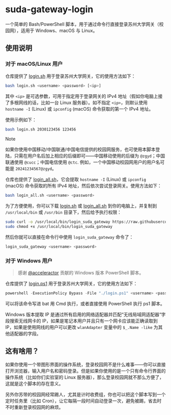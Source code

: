 # suda-gateway-login

一个简单的 Bash/PowerShell 脚本，用于通过命令行直接登录苏州大学网关（校园网），适用于 Windows、macOS 与 Linux。

## 使用说明

### 对于 macOS/Linux 用户

仓库提供了 [login.sh](./login.sh) 用于登录苏州大学网关，它的使用方法如下：

```bash
bash login.sh <username> <password> [<ip>]
```

其中 `<ip>` 是可选参数，可用于指定用于登录网关的 IPv4 地址（假如你电脑上接了多根网线的话，比如一台 Linux 服务器）。如不指定 `<ip>`，则默认使用 `hostname -I` (Linux) 或 `ipconfig` (macOS) 命令获取的第一个 IPv4 地址。

使用示例如下：

```bash
bash login.sh 2030123456 123456
```

> [!NOTE]
>
> 如果你使用中国移动/中国联通/中国电信提供的校园网服务，也可使用本脚本登陆，只需在用户名后加上相应的后缀即可——中国移动使用的后缀为 `@zgyd`；中国联通使用 `@cucc`；中国电信使用 `@ctc`. 例如，一个中国移动校园网用户的用户名可能是 `20241234567@zgyd`。

仓库也提供了 [login_all.sh](./login_all.sh)，它会提取 `hostname -I` (Linux) 或 `ipconfig` (macOS) 命令获取的所有 IPv4 地址，然后依次尝试登录网关。使用方法如下：

```bash
bash login_all.sh <username> <password>
```

为了方便使用，你可以下载 [login.sh](./login.sh) 或 [login_all.sh](./login_all.sh) 到你的电脑上，并复制到 `/usr/local/bin` 或 `/usr/bin` 目录下，然后给予执行权限：

```bash
sudo curl -o /usr/local/bin/login_suda_gateway https://raw.githubusercontent.com/Snowflyt/suda-gateway-login/main/login_all.sh
sudo chmod +x /usr/local/bin/login_suda_gateway
```

然后你就可以直接在命令行中使用 `login_suda_gateway` 命令了：

```bash
login_suda_gateway <username> <password>
```

### 对于 Windows 用户

> 感谢 [@acceleractor](https://github.com/acceleractor) 贡献的 Windows 版本 PowerShell 脚本。

仓库提供了 [login.ps1](./login.ps1) 用于登录苏州大学网关，它的使用方法如下：

```powershell
powershell -ExecutionPolicy Bypass -File "./login.ps1" <username> <password>
```

可以将该命令写进 bat 用 Cmd 执行，或者直接使用 PowerShell 执行 ps1 脚本。

Windows 版本提取 IP 是通过所有启用的网络适配器并匹配“无线局域网适配器“字段搜索无线网卡的 IP，如果是笔记本用户并且只有一个网卡应该能正确读取到 IP，如果是使用网线的用户可以更改 `wlanAdapter` 变量中的 `$_.Name -like` 为其他适配器的字段。

## 这有啥用？

如果你使用一个带图形界面的操作系统，登录校园网不是什么难事——你可以直接打开浏览器，输入用户名和密码登录。但是如果你使用的是一个只有命令行界面的操作系统（比如你们实验室的 Linux 服务器），那么登录校园网就不那么方便了，这就是这个脚本的存在意义。

另外你苏带的校园网经常踢人，尤其是计时收费组，你也可以把这个脚本写到一个定时任务里（比如 Cron），让它每隔一段时间自动登录一次，避免被踢，省去时不时重新登录校园网的麻烦。

